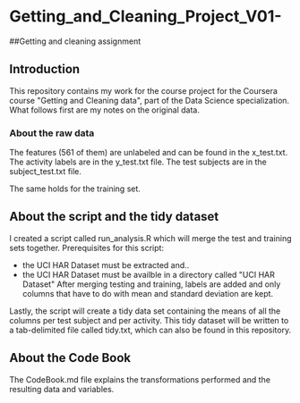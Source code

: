 # Getting_and_Cleaning_Project_V01-
##Getting and cleaning assignment
## Introduction
This repository contains my work for the course project for the Coursera course "Getting and Cleaning data", part of the Data Science specialization. What follows first are my notes on the original data.

### About the raw data
The features (561 of them) are unlabeled and can be found in the x_test.txt. The activity labels are in the y_test.txt file. The test subjects are in the subject_test.txt file.

The same holds for the training set.
## About the script and the tidy dataset
I created a script called run_analysis.R which will merge the test and training sets together. Prerequisites for this script:

* the UCI HAR Dataset must be extracted and..
* the UCI HAR Dataset must be availble in a directory called "UCI HAR Dataset"
After merging testing and training, labels are added and only columns that have to do with mean and standard deviation are kept.

Lastly, the script will create a tidy data set containing the means of all the columns per test subject and per activity. This tidy dataset will be written to a tab-delimited file called tidy.txt, which can also be found in this repository.
## About the Code Book
The CodeBook.md file explains the transformations performed and the resulting data and variables.
